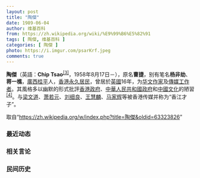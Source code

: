 ```yaml
---
layout: post
title: "陶傑"
date: 1989-06-04
author: 维基百科
from: https://zh.wikipedia.org/wiki/%E9%99%B6%E5%82%91
tags: [ 陶傑, 维基百科 ]
categories: [ 陶傑 ]
photo: https://i.imgur.com/psarKrf.jpeg
comments: true
---
```

<div class="mw-parser-output">
<p><b>陶傑</b>（英語：<span lang="en"><b>Chip Tsao</b></span><sup id="cite_ref-3" class="reference"><a href="#cite_note-3">[3]</a></sup>，1958年8月17日<span class="useeditintro" title="Template:BLP editintro">－</span>），原名<b>曹捷</b>，别有笔名<b>杨非劫</b>、<b>蒋一樵</b>，<a href="/wiki/%E5%BB%A3%E8%A5%BF" class="mw-redirect" title="廣西">廣西</a><a href="/wiki/%E6%A1%82%E5%B9%B3" class="mw-redirect" title="桂平">桂平</a>人，<a href="/wiki/%E9%A6%99%E6%B8%AF%E6%B0%B8%E4%B9%85%E5%B1%85%E6%B0%91" class="mw-redirect" title="香港永久居民">香港永久居民</a>，曾居於<a href="/wiki/%E8%8B%B1%E5%9C%8B" class="mw-redirect" title="英國">英國</a>16年，为<a href="/wiki/%E5%8D%8E%E6%96%87" class="mw-redirect" title="华文">华文</a><a href="/wiki/%E4%BD%9C%E5%AE%B6" title="作家">作家</a>及<a href="/wiki/%E5%82%B3%E5%AA%92%E5%B7%A5%E4%BD%9C%E8%80%85" title="傳媒工作者">傳媒工作者</a>。其風格多以幽默的形式批評<a href="/wiki/%E9%A6%99%E6%B8%AF%E7%89%B9%E5%88%A5%E8%A1%8C%E6%94%BF%E5%8D%80%E6%94%BF%E5%BA%9C" title="香港特別行政區政府">香港政府</a>、<a href="/wiki/%E4%B8%AD%E8%8F%AF%E4%BA%BA%E6%B0%91%E5%85%B1%E5%92%8C%E5%9C%8B%E6%94%BF%E5%BA%9C" title="中華人民共和國政府">中華人民共和國政府</a>和<a href="/wiki/%E4%B8%AD%E5%9C%8B%E6%96%87%E5%8C%96" class="mw-redirect" title="中國文化">中國文化</a>的陋習<sup id="cite_ref-4" class="reference"><a href="#cite_note-4">[4]</a></sup>。与<a href="/wiki/%E6%A2%81%E6%96%87%E9%81%93" title="梁文道">梁文道</a>、<a href="/wiki/%E8%90%A7%E8%8B%A5%E5%85%83" class="mw-redirect" title="萧若元">萧若元</a>、<a href="/wiki/%E5%8A%89%E7%B4%B0%E8%89%AF" title="劉細良">刘细良</a>、<a href="/wiki/%E7%8E%8B%E6%85%A7%E9%BA%9F" title="王慧麟">王慧麟</a>、<a href="/wiki/%E9%A9%AC%E5%AE%B6%E8%BE%89" class="mw-redirect" title="马家辉">马家辉</a>等被香港传媒并称为“香江才子”。
</p>
</div><noscript><img src="//zh.wikipedia.org/wiki/Special:CentralAutoLogin/start?type=1x1" alt="" title="" width="1" height="1" style="border: none; position: absolute;"></noscript>
<div class="printfooter">取自“<a dir="ltr" href="https://zh.wikipedia.org/w/index.php?title=陶傑&amp;oldid=63323826">https://zh.wikipedia.org/w/index.php?title=陶傑&amp;oldid=63323826</a>”</div><div id="recent-news"><h3>最近动态</h3><ul></ul></div><div id="open-opinion"><h3>相关言论</h3><ul></ul></div><div id="mjls-record"><h3>民间历史</h3><ul></ul></div>
